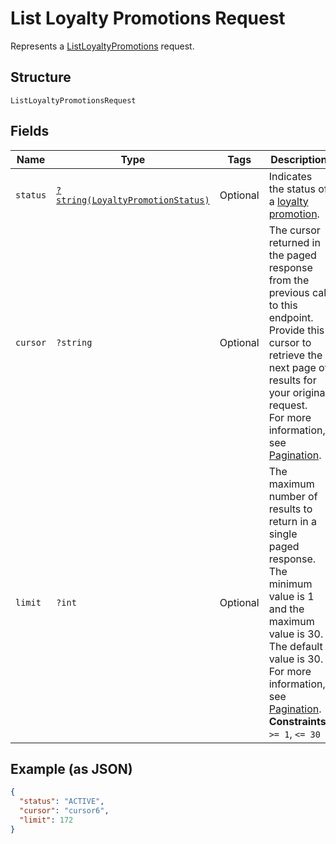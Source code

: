 
# List Loyalty Promotions Request

Represents a [ListLoyaltyPromotions](../../doc/apis/loyalty.md#list-loyalty-promotions) request.

## Structure

`ListLoyaltyPromotionsRequest`

## Fields

| Name | Type | Tags | Description | Getter | Setter |
|  --- | --- | --- | --- | --- | --- |
| `status` | [`?string(LoyaltyPromotionStatus)`](../../doc/models/loyalty-promotion-status.md) | Optional | Indicates the status of a [loyalty promotion](../../doc/models/loyalty-promotion.md). | getStatus(): ?string | setStatus(?string status): void |
| `cursor` | `?string` | Optional | The cursor returned in the paged response from the previous call to this endpoint.<br>Provide this cursor to retrieve the next page of results for your original request.<br>For more information, see [Pagination](https://developer.squareup.com/docs/build-basics/common-api-patterns/pagination). | getCursor(): ?string | setCursor(?string cursor): void |
| `limit` | `?int` | Optional | The maximum number of results to return in a single paged response.<br>The minimum value is 1 and the maximum value is 30. The default value is 30.<br>For more information, see [Pagination](https://developer.squareup.com/docs/build-basics/common-api-patterns/pagination).<br>**Constraints**: `>= 1`, `<= 30` | getLimit(): ?int | setLimit(?int limit): void |

## Example (as JSON)

```json
{
  "status": "ACTIVE",
  "cursor": "cursor6",
  "limit": 172
}
```

